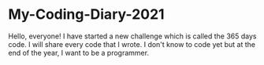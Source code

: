 # My-Coding-Diary-2021
Hello, everyone! I have started a new challenge which is called the 365 days code. I will share every code that I wrote. I don't know to code yet but at the end of the year, I want to be a programmer.
